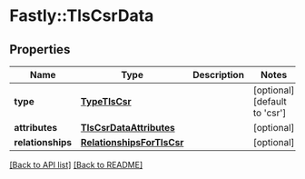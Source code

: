 # Fastly::TlsCsrData

## Properties

| Name | Type | Description | Notes |
| ---- | ---- | ----------- | ----- |
| **type** | [**TypeTlsCsr**](TypeTlsCsr.md) |  | [optional][default to &#39;csr&#39;] |
| **attributes** | [**TlsCsrDataAttributes**](TlsCsrDataAttributes.md) |  | [optional] |
| **relationships** | [**RelationshipsForTlsCsr**](RelationshipsForTlsCsr.md) |  | [optional] |

[[Back to API list]](../../README.md#endpoints) [[Back to README]](../../README.md)

